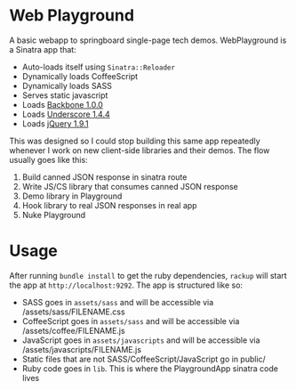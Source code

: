 # Web Playground

A basic webapp to springboard single-page tech demos.  WebPlayground is a Sinatra app that:

* Auto-loads itself using `Sinatra::Reloader`
* Dynamically loads CoffeeScript
* Dynamically loads SASS
* Serves static javascript
* Loads [Backbone 1.0.0](https://github.com/documentcloud/backbone)
* Loads [Underscore 1.4.4](https://github.com/documentcloud/underscore)
* Loads [jQuery 1.9.1](https://github.com/documentcloud/underscore)

This was designed so I could stop building this same app repeatedly whenever I work on new 
client-side libraries and their demos. The flow usually goes like this:

1. Build canned JSON response in sinatra route
2. Write JS/CS library that consumes canned JSON response
3. Demo library in Playground
4. Hook library to real JSON responses in real app
5. Nuke Playground

# Usage

After running `bundle install` to get the ruby dependencies, `rackup` will start the app 
at `http://localhost:9292`.  The app is structured like so:

* SASS goes in `assets/sass` and will be accessible via /assets/sass/FILENAME.css
* CoffeeScript goes in `assets/sass` and will be accessible via /assets/coffee/FILENAME.js
* JavaScript goes in `assets/javascripts` and will be accessible via /assets/javascripts/FILENAME.js
* Static files that are not SASS/CoffeeScript/JavaScript go in public/
* Ruby code goes in `lib`. This is where the PlaygroundApp sinatra code lives

